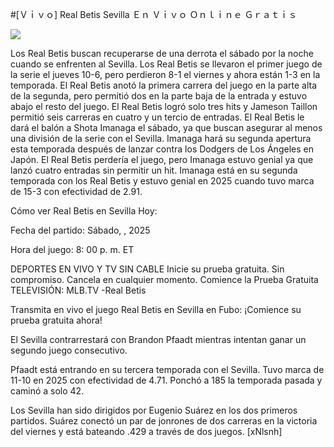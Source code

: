 #[Ｖｉｖｏ] Real Betis Sevilla Ｅｎ Ｖｉｖｏ Ｏｎｌｉｎｅ Ｇｒａｔｉｓ  
  
  
[![](https://i.imgur.com/qSNzIqt.png)](https://movie.rssnews.media/lhaPMXg.php)  
  
Los Real Betis buscan recuperarse de una derrota el sábado por la noche cuando se enfrenten al Sevilla. Los Real Betis se llevaron el primer juego de la serie el jueves 10-6, pero perdieron 8-1 el viernes y ahora están 1-3 en la temporada. El Real Betis anotó la primera carrera del juego en la parte alta de la segunda, pero permitió dos en la parte baja de la entrada y estuvo abajo el resto del juego. El Real Betis logró solo tres hits y Jameson Taillon permitió seis carreras en cuatro y un tercio de entradas. El Real Betis le dará el balón a Shota Imanaga el sábado, ya que buscan asegurar al menos una división de la serie con el Sevilla. Imanaga hará su segunda apertura esta temporada después de lanzar contra los Dodgers de Los Ángeles en Japón. El Real Betis perdería el juego, pero Imanaga estuvo genial ya que lanzó cuatro entradas sin permitir un hit. Imanaga está en su segunda temporada con los Real Betis y estuvo genial en 2025 cuando tuvo marca de 15-3 con efectividad de 2.91.

Cómo ver Real Betis en Sevilla Hoy:

Fecha del partido: Sábado, , 2025

Hora del juego: 8: 00 p. m. ET

DEPORTES EN VIVO Y TV SIN CABLE
Inicie su prueba gratuita. Sin compromiso. Cancela en cualquier momento.
Comience la Prueba Gratuita
TELEVISIÓN: MLB.TV -Real Betis

Transmita en vivo el juego Real Betis en Sevilla en Fubo: ¡Comience su prueba gratuita ahora! 

El Sevilla contrarrestará con Brandon Pfaadt mientras intentan ganar un segundo juego consecutivo.

Pfaadt está entrando en su tercera temporada con el Sevilla. Tuvo marca de 11-10 en 2025 con efectividad de 4.71. Ponchó a 185 la temporada pasada y caminó a solo 42.

Los Sevilla han sido dirigidos por Eugenio Suárez en los dos primeros partidos. Suárez conectó un par de jonrones de dos carreras en la victoria del viernes y está bateando .429 a través de dos juegos. [xNlsnh]